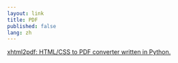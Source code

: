```yaml
---
layout: link
title: PDF
published: false
lang: zh
---
```


[xhtml2pdf: HTML/CSS to PDF converter written in Python. ](http://www.xhtml2pdf.com/)


